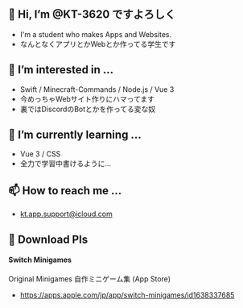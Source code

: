 ## 👋 Hi, I’m @KT-3620 ですよろしく
- I'm a student who makes Apps and Websites.
- なんとなくアプリとかWebとか作ってる学生です

## 👀 I’m interested in ...
- Swift / Minecraft-Commands / Node.js / Vue 3
- 今めっちゃWebサイト作りにハマってます
- 裏ではDiscordのBotとかを作ってる変な奴

## 🌱 I’m currently learning ...
- Vue 3 / CSS
- 全力で学習中書けるように...

## 📫 How to reach me ...
- kt.app.support@icloud.com

## 🙏 Download Pls
#### Switch Minigames
Original Minigames 自作ミニゲーム集
 (App Store)
- https://apps.apple.com/jp/app/switch-minigames/id1638337685
